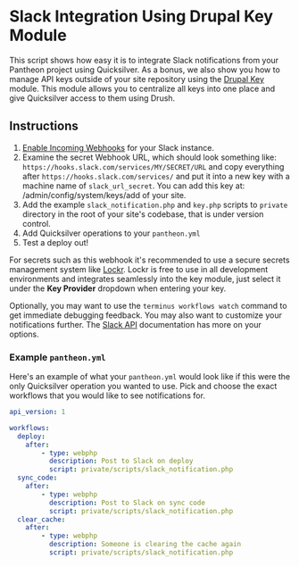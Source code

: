 # Slack Integration Using Drupal Key Module #

This script shows how easy it is to integrate Slack notifications from your Pantheon project using Quicksilver. As a bonus, we also show you how to manage API keys outside of your site repository using the [Drupal Key](https://www.drupal.org/project/key) module. This module allows you to centralize all keys into one place and give Quicksilver access to them using Drush.

## Instructions ##

1. [Enable Incoming Webhooks](https://my.slack.com/services/new/incoming-webhook/) for your Slack instance.
2. Examine the secret Webhook URL, which should look something like: `https://hooks.slack.com/services/MY/SECRET/URL` and copy everything after `https://hooks.slack.com/services/` and put it into a new key with a machine name of `slack_url_secret`. You can add this key at: /admin/config/system/keys/add of your site.
3. Add the example `slack_notification.php` and `key.php` scripts to `private` directory in the root of your site's codebase, that is under version control. 
4. Add Quicksilver operations to your `pantheon.yml`
5. Test a deploy out!

For secrets such as this webhook it's recommended to use a secure secrets management system like [Lockr](https://www.drupal.org/project/lockr). Lockr is free to use in all development environments and integrates seamlessly into the key module, just select it under the **Key Provider** dropdown when entering your key. 

Optionally, you may want to use the `terminus workflows watch` command to get immediate debugging feedback. You may also want to customize your notifications further. The [Slack API](https://api.slack.com/incoming-webhooks) documentation has more on your options.

### Example `pantheon.yml` ###

Here's an example of what your `pantheon.yml` would look like if this were the only Quicksilver operation you wanted to use.  Pick and choose the exact workflows that you would like to see notifications for.

```yaml
api_version: 1

workflows:
  deploy:
    after:
        - type: webphp
          description: Post to Slack on deploy
          script: private/scripts/slack_notification.php
  sync_code:
    after:
        - type: webphp
          description: Post to Slack on sync code
          script: private/scripts/slack_notification.php
  clear_cache:
    after:
        - type: webphp
          description: Someone is clearing the cache again
          script: private/scripts/slack_notification.php
```

